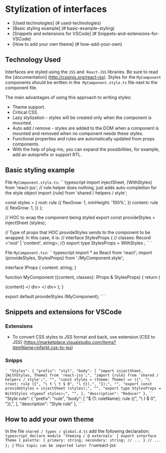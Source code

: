 ﻿# Stylization of interfaces

* [Used technologies] (# used-technologies)
* [Basic styling example] (# basic-example-styling)
* [Snippets and extensions for VSCode] (# Snippets-and-extensions-for-VSCode)
* [How to add your own theme] (# how-add-your-own)

## Technology Used

Interfaces are styled using the `JSS` and` React-JSS` libraries. Be sure to read the [documentation] (http://cssinjs.org/react-jss). Styles for the `MyComponent` components should be written in the` MyComponent.style.ts` file next to the component file.

The main advantages of using this approach to writing styles:
* Theme support.
* Critical CSS.
* Lazy stylization - styles will be created only when the component is mounted.
* Auto add / remove - styles are added to the DOM when a component is mounted and removed when no component needs these styles.
* Functional properties and rules are automatically updated from props components.
* With the help of plug-ins, you can expand the possibilities, for example, add an autoprefix or support RTL.

## Basic styling example
File `MyComponent.style.ts`:
`` typescript
import injectSheet, {WithStyles} from 'react-jss';
// rule helper does nothing, just adds auto-completion for the style object
import {rule} from 'shared / helpers / style';

const styles = {
  root: rule ({
    flexGrow: 1,
    minHeight: '100%',
  })
  content: rule ({
    flexGrow: 1,
  })
};

// HOC to wrap the component being styled
export const provideStyles = injectSheet (styles);

// Type of props that HOC provideStyles sends to the component to be wrapped. In this case, it is:
// interface StylesProps {
// classes: Record <'root' | 'content', string>;
//}
export type StylesProps = WithStyles <typeof styles>;
`` `

File `MyComponent.tsx`:
`` typescript
import * as React from 'react';
import {provideStyles, StylesProps} from './MyComponent.style';

interface IProps {
  content: string;
}

function MyComponent ({content, classes}: IProps & StylesProps) {
  return (
    <div className = {classes.root}>
      <div className = {classes.content}>
        {content}
      </ div>
    </ div>
  );
}

export default provideStyles (MyComponent);
`` `

## Snippets and extensions for VSCode

### Extensions
- To convert CSS styles to JSS format and back, use extension [CSS to JSS] (https://marketplace.visualstudio.com/items?itemName=infarkt.css-to-jss)

### Snipps
`` `
"Styles": {
  "prefix": "styl",
  "body": [
    "import injectSheet, {WithStyles, Theme} from 'react-jss';",
    "import {rule} from 'shared / helpers / style';",
    "",
    "const styles = (theme: Theme) => ({",
    "\ troot: rule ({",
    "\ t \ t $ 0",
    "\ t}),",
    "});",
    "",
    "export const provideStyles = injectSheet (styles);",
    "",
    "export type StylesProps = WithStyles <typeof styles>;",
    "",
  ],
  "description": "Reducer"
},
`` `
`` `
"Style rule": {
  "prefix": "rule",
  "body": [
    "$ {1: ruleName}: rule ({",
    "\ t $ 0",
    "}),",
  ],
  "description": "Style rule"
},
`` `

## How to add your own theme

In the file `shared / types / global.d.ts` add the following declaration:
`` typescript
declare module 'theming / @ externals' {
  export interface Theme {
    palette: {
      primary: string;
      secondary: string;
      // ...
    }
    // ...
  };
}
`` `
This topic can be imported later from `react-jss`